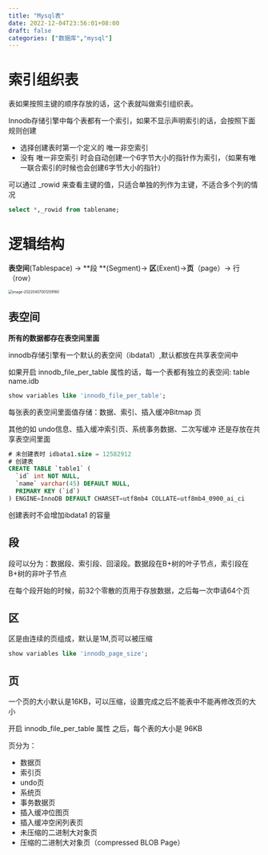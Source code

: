 ```yaml
---
title: "Mysql表"
date: 2022-12-04T23:56:01+08:00
draft: false
categories: ["数据库","mysql"]
---
```


# 索引组织表

表如果按照主键的顺序存放的话，这个表就叫做索引组织表。

Innodb存储引擎中每个表都有一个索引，如果不显示声明索引的话，会按照下面规则创建

+ 选择创建表时第一个定义的 唯一非空索引
+ 没有 唯一非空索引 时会自动创建一个6字节大小的指针作为索引，（如果有唯一联合索引的时候也会创建6字节大小的指针）

可以通过 _rowid 来查看主键的值，只适合单独的列作为主键，不适合多个列的情况

```sql
select *,_rowid from tablename;
```



# 逻辑结构

**表空间**(Tablespace)  -> **段 **(Segment)-> **区**(Exent)->**页**（page）-> 行（row）

<img src="https://gcore.jsdelivr.net/gh/Footman56/imageBeds/202212042356161.png" alt="image-20220407001259160" style="zoom:50%;" />

## 表空间

**所有的数据都存在表空间里面**

innodb存储引擎有一个默认的表空间（ibdata1）,默认都放在共享表空间中

如果开启 innodb_file_per_table 属性的话，每一个表都有独立的表空间: table name.idb

```sql
show variables like 'innodb_file_per_table';
```

每张表的表空间里面值存储：数据、索引、插入缓冲Bitmap 页

其他的如 undo信息、插入缓冲索引页、系统事务数据、二次写缓冲 还是存放在共享表空间里面 

```sql
# 未创建表时 idbata1.size = 12582912
# 创建表
CREATE TABLE `table1` (
  `id` int NOT NULL,
  `name` varchar(45) DEFAULT NULL,
  PRIMARY KEY (`id`)
) ENGINE=InnoDB DEFAULT CHARSET=utf8mb4 COLLATE=utf8mb4_0900_ai_ci
```

创建表时不会增加ibdata1 的容量





## 段

段可以分为：数据段、索引段、回滚段。数据段在B+树的叶子节点，索引段在B+树的非叶子节点

在每个段开始的时候，前32个零散的页用于存放数据，之后每一次申请64个页

## 区

区是由连续的页组成，默认是1M,页可以被压缩

```sql
show variables like 'innodb_page_size';
```

## 页

一个页的大小默认是16KB，可以压缩，设置完成之后不能表中不能再修改页的大小

开启 innodb_file_per_table 属性 之后，每个表的大小是 96KB

页分为：

+ 数据页
+ 索引页
+ undo页
+ 系统页
+ 事务数据页
+ 插入缓冲位图页
+ 插入缓冲空闲列表页
+ 未压缩的二进制大对象页
+ 压缩的二进制大对象页（compressed BLOB Page）